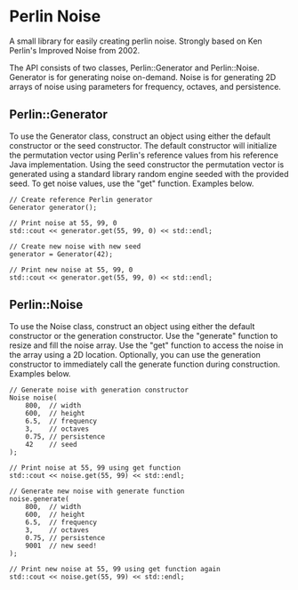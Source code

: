 # Perlin Noise

A small library for easily creating perlin noise. Strongly based on Ken Perlin's Improved Noise from 2002.

The API consists of two classes, Perlin::Generator and Perlin::Noise. Generator is for generating noise on-demand. Noise is for generating 2D arrays of noise using parameters for frequency, octaves, and persistence.

## Perlin::Generator

To use the Generator class, construct an object using either the
default constructor or the seed constructor. The default
constructor will initialize the permutation vector using Perlin's
reference values from his reference Java implementation. Using
the seed constructor the permutation vector is generated using a
standard library random engine seeded with the provided seed. To
get noise values, use the "get" function. Examples below.
```
// Create reference Perlin generator
Generator generator();

// Print noise at 55, 99, 0
std::cout << generator.get(55, 99, 0) << std::endl;

// Create new noise with new seed
generator = Generator(42);

// Print new noise at 55, 99, 0
std::cout << generator.get(55, 99, 0) << std::endl;
```
## Perlin::Noise

To use the Noise class, construct an object using either the
default constructor or the generation constructor. Use the
"generate" function to resize and fill the noise array. Use the
"get" function to access the noise in the array using a 2D
location. Optionally, you can use the generation constructor to
immediately call the generate function during construction. 
Examples below.
```
// Generate noise with generation constructor
Noise noise(
	800,  // width
	600,  // height
	6.5,  // frequency
	3,    // octaves
	0.75, // persistence
	42    // seed
);

// Print noise at 55, 99 using get function
std::cout << noise.get(55, 99) << std::endl;

// Generate new noise with generate function
noise.generate(
	800,  // width
	600,  // height
	6.5,  // frequency
	3,    // octaves
	0.75, // persistence
	9001  // new seed!
);

// Print new noise at 55, 99 using get function again
std::cout << noise.get(55, 99) << std::endl;
```
